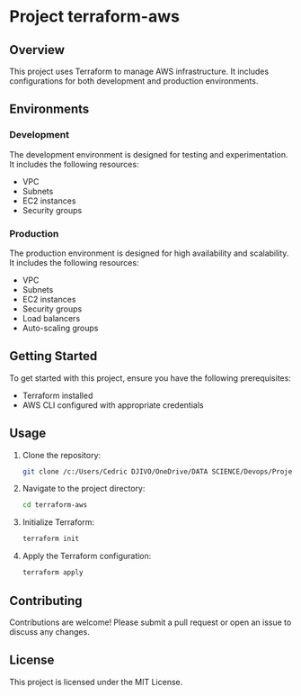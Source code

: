 # Project terraform-aws
## Overview
This project uses Terraform to manage AWS infrastructure. It includes configurations for both development and production environments.

## Environments
### Development
The development environment is designed for testing and experimentation. It includes the following resources:
- VPC
- Subnets
- EC2 instances
- Security groups

### Production
The production environment is designed for high availability and scalability. It includes the following resources:
- VPC
- Subnets
- EC2 instances
- Security groups
- Load balancers
- Auto-scaling groups

## Getting Started
To get started with this project, ensure you have the following prerequisites:
- Terraform installed
- AWS CLI configured with appropriate credentials

## Usage
1. Clone the repository:
    ```sh
    git clone /c:/Users/Cedric DJIVO/OneDrive/DATA SCIENCE/Devops/Projets/terraform-aws
    ```
2. Navigate to the project directory:
    ```sh
    cd terraform-aws
    ```
3. Initialize Terraform:
    ```sh
    terraform init
    ```
4. Apply the Terraform configuration:
    ```sh
    terraform apply
    ```

## Contributing
Contributions are welcome! Please submit a pull request or open an issue to discuss any changes.

## License
This project is licensed under the MIT License.

